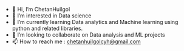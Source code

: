 - 👋 Hi, I’m ChetanHuilgol
- 👀 I’m interested in Data science 
- 🌱 I’m currently learning Data analytics and Machine learning using python and related libraries.
- 💞️ I’m looking to collaborate on Data analysis and ML projects
- 📫 How to reach me : chetanhuilgolcyh@gmail.com

<!---
ChetanHuilgol/ChetanHuilgol is a ✨ special ✨ repository because its `README.md` (this file) appears on your GitHub profile.
You can click the Preview link to take a look at your changes.
--->

